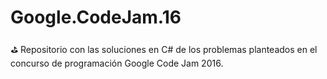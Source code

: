 # Google.CodeJam.16
⛳ Repositorio con las soluciones en C# de los problemas planteados en el concurso de programación Google Code Jam 2016.
